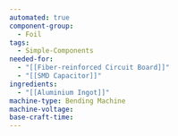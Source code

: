 ```yaml
---
automated: true
component-group:
  - Foil
tags:
  - Simple-Components
needed-for:
  - "[[Fiber-reinforced Circuit Board]]"
  - "[[SMD Capacitor]]"
ingredients:
  - "[[Aluminium Ingot]]"
machine-type: Bending Machine
machine-voltage: 
base-craft-time: 
---
```

